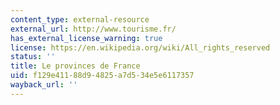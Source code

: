 ```yaml
---
content_type: external-resource
external_url: http://www.tourisme.fr/
has_external_license_warning: true
license: https://en.wikipedia.org/wiki/All_rights_reserved
status: ''
title: Le provinces de France
uid: f129e411-88d9-4825-a7d5-34e5e6117357
wayback_url: ''
---
```

